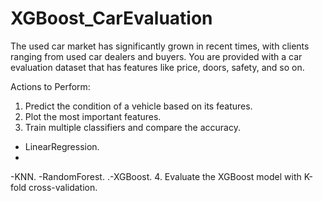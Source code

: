 # XGBoost_CarEvaluation

The used car market has significantly grown in recent times, with clients ranging from used car dealers and buyers. You are provided with a car evaluation dataset that has features like price, doors, safety, and so on.


Actions to Perform:

1. Predict the condition of a vehicle based on its features.
2. Plot the most important features.
3. Train multiple classifiers and compare the accuracy.
  - LinearRegression.
  - 
  -KNN.
  -RandomForest.
 .-XGBoost.
4. Evaluate the XGBoost model with K-fold cross-validation.
